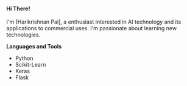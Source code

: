 <h4> Hi There! </h4>
I'm [Harikrishnan Pai], a enthusiast interested in AI technology and its applications to commercial uses.
I'm passionate about learning new technologies.

**Languages and Tools**
  - Python
  - Scikit-Learn
  - Keras
  - Flask
  
